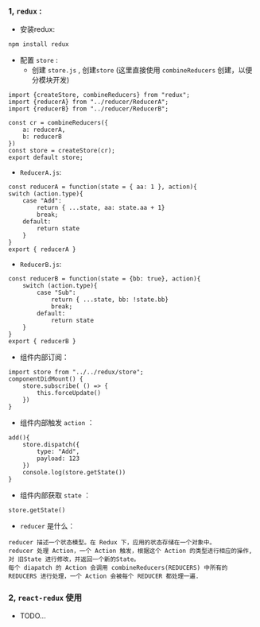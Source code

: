 ### 1, `redux` :
- 安装redux:
```
npm install redux
```
- 配置 `store` :
  - 创建 `store.js` , 创建`store` (这里直接使用 `combineReducers` 创建，以便分模块开发)
```
import {createStore, combineReducers} from "redux";
import {reducerA} from "../reducer/ReducerA";
import {reducerB} from "../reducer/ReducerB";

const cr = combineReducers({
    a: reducerA,
    b: reducerB
})
const store = createStore(cr);
export default store;
```
  - `ReducerA.js`:
```
const reducerA = function(state = { aa: 1 }, action){
switch (action.type){
    case "Add":
        return { ...state, aa: state.aa + 1}
        break;
    default:
        return state
    }
}
export { reducerA }
```
  - `ReducerB.js`:
```
const reducerB = function(state = {bb: true}, action){
    switch (action.type){
        case "Sub":
            return { ...state, bb: !state.bb}
            break;
        default:
            return state
    }
}
export { reducerB }
```
- 组件内部订阅：
```
import store from "../../redux/store";
componentDidMount() {
    store.subscribe( () => {
        this.forceUpdate()
    })
}
```
- 组件内部触发 `action` ：
```
add(){
    store.dispatch({
        type: "Add",
        payload: 123
    })
    console.log(store.getState())
}
```
- 组件内部获取 `state` ：
```
store.getState()
``` 
- `reducer` 是什么：
```
reducer 描述一个状态模型。在 Redux 下，应用的状态存储在一个对象中。
reducer 处理 Action，一个 Action 触发，根据这个 Action 的类型进行相应的操作, 对 旧State 进行修改，并返回一个新的State。
每个 diapatch 的 Action 会调用 combineReducers(REDUCERS) 中所有的 REDUCERS 进行处理，一个 Action 会被每个 REDUCER 都处理一遍.
```
### 2, `react-redux` 使用 
- TODO...